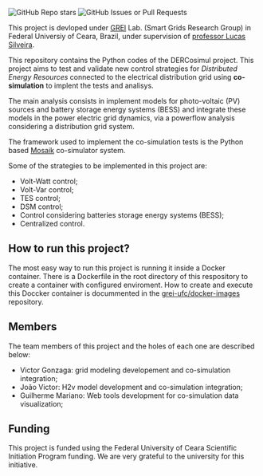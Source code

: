 ![GitHub Repo stars](https://img.shields.io/github/stars/grei-ufc/DER-cosimul)
![GitHub Issues or Pull Requests](https://img.shields.io/github/issues/grei-ufc/DER-cosimul)

This project is devloped under [GREI](https://grei.ufc.br) Lab. (Smart Grids Research Group) in Federal Universiy of Ceara, Brazil, under supervision of [professor Lucas Silveira](https://lucassm.pro).

This repository contains the Python codes of the DERCosimul project. This project aims to test and validate new control strategies for *Distributed Energy Resources* connected to the electrical distribution grid using **co-simulation** to implent the tests and analisys.

The main analysis consists in implement models for photo-voltaic (PV) sources and battery storage energy systems (BESS) and integrate these models in the power electric grid dynamics, via a powerflow analysis considering a distribution grid system.

The framework used to implement the co-simulation tests is the Python based [Mosaik](https://mosaik.readthedocs.io/en/latest/overview.html) co-simulator system.

Some of the strategies to be implemented in this project are:

- Volt-Watt control;
- Volt-Var control;
- TES control;
- DSM control;
- Control considering batteries storage energy systems (BESS);
- Centralized control.

## How to run this project?

The most easy way to run this project is running it inside a Docker container. There is a Dockerfile in the root directory of this respository to create a container with configured enviroment. How to create and execute this Doccker container is docummented in the [grei-ufc/docker-images](https://github.com/grei-ufc/docker-images/tree/master/DER-cosimul) repository.

## Members

The team members of this project and the holes of each one are described below:

- Victor Gonzaga: grid modeling developement and co-simulation integration;
- João Victor: H2v model development and co-simulation integration;
- Guilherme Mariano: Web tools development for co-simulation data visualization;

## Funding

This project is funded using the Federal University of Ceara Scientific Initiation Program funding. We are very grateful to the university for this initiative.